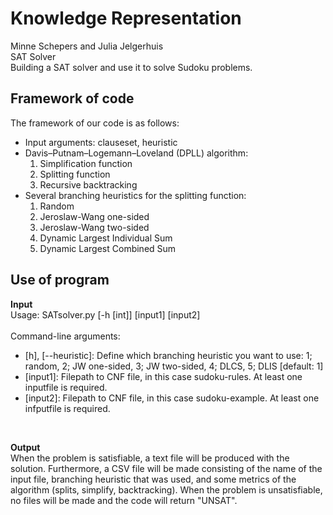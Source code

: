 # Knowledge Representation
Minne Schepers and Julia Jelgerhuis <br />
SAT Solver <br />
Building a SAT solver and use it to solve Sudoku problems.

## Framework of code
The framework of our code is as follows:
* Input arguments: clauseset, heuristic
* Davis–Putnam–Logemann–Loveland (DPLL) algorithm:
   1. Simplification function
   2. Splitting function
   3. Recursive backtracking
* Several branching heuristics for the splitting function:
   1. Random
   2. Jeroslaw-Wang one-sided
   3. Jeroslaw-Wang two-sided
   4. Dynamic Largest Individual Sum
   5. Dynamic Largest Combined Sum

## Use of program
**Input**<br />
Usage: SATsolver.py [-h [int]] [input1] [input2]<br />
<br />
Command-line arguments:<br />
* [h], [--heuristic]: Define which branching heuristic you want to use: 1; random, 2; JW one-sided, 3; JW two-sided, 4; DLCS, 5; DLIS [default: 1]
* [input1]: Filepath to CNF file, in this case sudoku-rules. At least one inputfile is required.
* [input2]: Filepath to CNF file, in this case sudoku-example. At least one infputfile is required. 
<br />

**Output**<br />
When the problem is satisfiable, a text file will be produced with the solution. Furthermore, a CSV file will be made consisting of the name of the input file, branching heuristic that was used, and some metrics of the algorithm (splits, simplify, backtracking). When the problem is unsatisfiable, no files will be made and the code will return "UNSAT".

